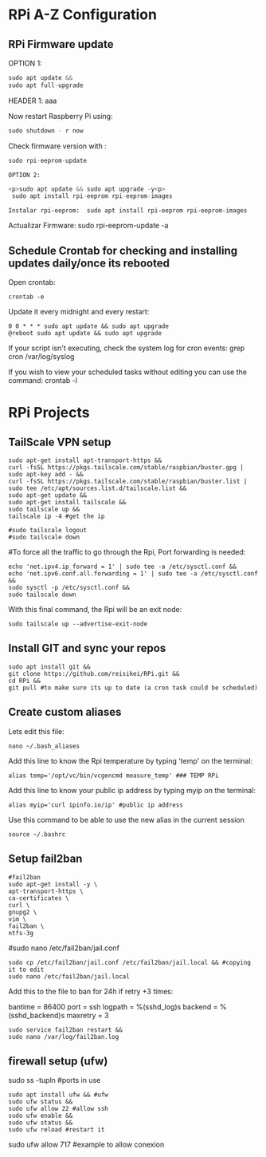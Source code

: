 <p><h1>RPi A-Z Configuration</h1><p>

<p><h2>RPi Firmware update</h1><p>

OPTION 1:
 ```javascript
sudo apt update &&
sudo apt full-upgrade
```

 HEADER 1: aaa
 
Now restart Raspberry Pi using:

 ```javascript 
sudo shutdown - r now
 ```
  
  Check firmware version with :
  ```javascript
  sudo rpi-eeprom-update
   ```
    
    OPTION 2:
```javascript 
<p>sudo apt update && sudo apt upgrade -y<p>
 sudo apt install rpi-eeprom rpi-eeprom-images
```    
    Instalar rpi-eeprom:  sudo apt install rpi-eeprom rpi-eeprom-images
Actualizar Firmware: sudo rpi-eeprom-update -a

<h2>Schedule Crontab for checking and installing updates daily/once its rebooted</h1>

 Open crontab:
 ```
crontab -e
```
Update it every midnight and every restart:
```
0 0 * * * sudo apt update && sudo apt upgrade
@reboot sudo apt update && sudo apt upgrade
```
If your script isn't executing, check the system log for cron events:
grep cron /var/log/syslog

If you wish to view your scheduled tasks without editing you can use the command:
crontab -l 

<p><h1>RPi Projects</h1><p>

<h2>TailScale VPN setup</h2>

```
sudo apt-get install apt-transport-https &&
curl -fsSL https://pkgs.tailscale.com/stable/raspbian/buster.gpg | sudo apt-key add - &&
curl -fsSL https://pkgs.tailscale.com/stable/raspbian/buster.list | sudo tee /etc/apt/sources.list.d/tailscale.list &&
sudo apt-get update &&
sudo apt-get install tailscale &&
sudo tailscale up &&
tailscale ip -4 #get the ip 

#sudo tailscale logout
#sudo tailscale down
 ```
 
#To force all the traffic to go through the Rpi, Port forwarding is needed:

```
echo 'net.ipv4.ip_forward = 1' | sudo tee -a /etc/sysctl.conf &&
echo 'net.ipv6.conf.all.forwarding = 1' | sudo tee -a /etc/sysctl.conf &&
sudo sysctl -p /etc/sysctl.conf &&
sudo tailscale down
```

With this final command, the Rpi will be an exit node:

```
sudo tailscale up --advertise-exit-node
```
 
 <h2>Install GIT and sync your repos</h2>
 
 ```
 sudo apt install git &&
 git clone https://github.com/reisikei/RPi.git &&
 cd RPi &&
 git pull #to make sure its up to date (a cron task could be scheduled)
```



 <h2>Create custom aliases</h2>
 
Lets edit this file:
```
nano ~/.bash_aliases
```

Add this line to know the Rpi temperature by typing 'temp' on the terminal:
```
alias temp='/opt/vc/bin/vcgencmd measure_temp' ### TEMP RPi
```

Add this line to know your public ip address by typing myip on the terminal:
```
alias myip='curl ipinfo.io/ip' #public ip address
```
Use this command to be able to use the new alias in the current session
```
source ~/.bashrc
```

 <h2>Setup fail2ban</h2>
 
 ```
 #fail2ban
sudo apt-get install -y \
apt-transport-https \
ca-certificates \
curl \
gnupg2 \
vim \
fail2ban \
ntfs-3g
```

#sudo nano /etc/fail2ban/jail.conf
```
sudo cp /etc/fail2ban/jail.conf /etc/fail2ban/jail.local && #copying it to edit
sudo nano /etc/fail2ban/jail.local
```

Add this to the file to ban for 24h if retry +3 times:

bantime = 86400
port    = ssh
logpath = %(sshd_log)s
backend = %(sshd_backend)s
maxretry = 3

```
sudo service fail2ban restart &&
sudo nano /var/log/fail2ban.log
 ```

 <h2>firewall setup (ufw)</h2>
 
sudo ss -tupln #ports in use

```
sudo apt install ufw && #ufw
sudo ufw status &&
sudo ufw allow 22 #allow ssh
sudo ufw enable &&
sudo ufw status &&
sudo ufw reload #restart it
```

sudo ufw allow 717 #example to allow conexion

